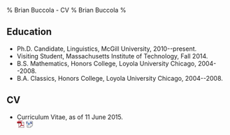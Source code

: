 % Brian Buccola - CV
% Brian Buccola
%

Education
---------

- Ph.D. Candidate, Linguistics, McGill University, 2010--present.
- Visiting Student, Massachusetts Institute of Technology, Fall 2014.
- B.S. Mathematics, Honors College, Loyola University Chicago, 2004--2008.
- B.A. Classics, Honors College, Loyola University Chicago, 2004--2008.

CV
---

- Curriculum Vitae, as of 11 June 2015.  
  [![pdf][]][cv-pdf] [![tex][]][cv-tex]

[cv-pdf]:
    files/buccola-cv.pdf
    "Brian's CV"
[cv-tex]:
    https://github.com/brianbuccola/cv/raw/master/buccola-cv.tex
    "Brian's CV (source)"
[pdf]: images/pdf_icon.png
[tex]: images/tex_icon.png
